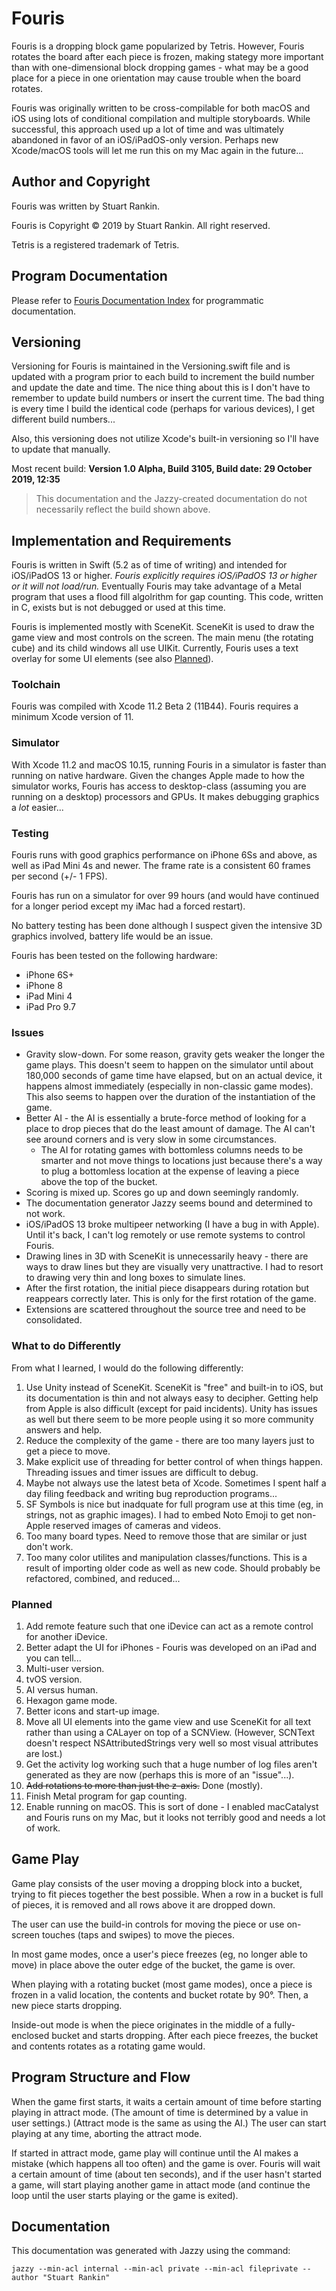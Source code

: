 # Fouris
 Fouris is a dropping block game popularized by Tetris. However, Fouris rotates the board after each piece is frozen, making stategy more important than with one-dimensional block dropping games - what may be a good place for a piece in one orientation may cause trouble when the board rotates.

Fouris was originally written to be cross-compilable for both macOS and iOS using lots of conditional compilation and multiple storyboards. While successful, this approach used up a lot of time and was ultimately abandoned in favor of an iOS/iPadOS-only version. Perhaps new Xcode/macOS tools will let me run this on my Mac again in the future...
## Author and Copyright
Fouris was written by Stuart Rankin.

Fouris is Copyright © 2019 by Stuart Rankin. All right reserved.

Tetris is a registered trademark of Tetris.
## Program Documentation
Please refer to [Fouris Documentation Index](https://github.com/sjrankin/Fouris/blob/master/docs/index.html) for programmatic documentation.
## Versioning
Versioning for Fouris is maintained in the Versioning.swift file and is updated with a program prior to each build to increment the build number and update the date and time. The nice thing about this is I don't have to remember to update build numbers or insert the current time. The bad thing is every time I build the identical code (perhaps for various devices), I get different build numbers...

Also, this versioning does not utilize Xcode's built-in versioning so I'll have to update that manually.

Most recent build: **Version 1.0 Alpha, Build 3105, Build date: 29 October 2019, 12:35**

> This documentation and the Jazzy-created documentation do not necessarily reflect the build shown above.
## Implementation and Requirements
Fouris is written in Swift (5.2 as of time of writing) and intended for iOS/iPadOS 13 or higher. *Fouris explicitly requires iOS/iPadOS 13 or higher or it will not load/run.* Eventually Fouris may take advantage of a Metal program that uses a flood fill algolrithm for gap counting. This code, written in C, exists but is not debugged or used at this time.

Fouris is implemented mostly with SceneKit. SceneKit is used to draw the game view and most controls on the screen. The main menu (the rotating cube) and its child windows all use UIKit. Currently, Fouris uses a text overlay for some UI elements (see also [Planned](#Planned)).
### Toolchain
Fouris was compiled with Xcode 11.2 Beta 2 (11B44). Fouris requires a minimum Xcode version of 11.
### Simulator
With Xcode 11.2 and macOS 10.15, running Fouris in a simulator is faster than running on native hardware. Given the changes Apple made to how the simulator works, Fouris has access to desktop-class (assuming you are running on a desktop) processors and GPUs. It makes debugging graphics a *lot* easier...
### Testing
Fouris runs with good graphics performance on iPhone 6Ss and above, as well as iPad Mini 4s and newer. The frame rate is a consistent 60 frames per second (+/- 1 FPS).

Fouris has run on a simulator for over 99 hours (and would have continued for a longer period except my iMac had a forced restart).

No battery testing has been done although I suspect given the intensive 3D graphics involved, battery life would be an issue.

Fouris has been tested on the following hardware:
- iPhone 6S+
- iPhone 8
- iPad Mini 4
- iPad Pro 9.7
### Issues
- Gravity slow-down. For some reason, gravity gets weaker the longer the game plays. This doesn't seem to happen on the simulator until about 180,000 seconds of game time have elapsed, but on an actual device, it happens almost immediately (especially in non-classic game modes). This also seems to happen over the duration of the instantiation of the game.
- Better AI - the AI is essentially a brute-force method of looking for a place to drop pieces that do the least amount of damage. The AI can't see around corners and is very slow in some circumstances.
  - The AI for rotating games with bottomless columns needs to be smarter and not move things to locations just because there's a way to plug a bottomless location at the expense of leaving a piece above the top of the bucket.
- Scoring is mixed up. Scores go up and down seemingly randomly.
- The documentation generator Jazzy seems bound and determined to not work.
- iOS/iPadOS 13 broke multipeer networking (I have a bug in with Apple). Until it's back, I can't log remotely or use remote systems to control Fouris.
- Drawing lines in 3D with SceneKit is unnecessarily heavy - there are ways to draw lines but they are visually very unattractive. I had to resort to drawing very thin and long boxes to simulate lines.
- After the first rotation, the initial piece disappears during rotation but reappears correctly later. This is only for the first rotation of the game.
- Extensions are scattered throughout the source tree and need to be consolidated.
### What to do Differently
From what I learned, I would do the following differently:
1. Use Unity instead of SceneKit. SceneKit is "free" and built-in to iOS, but its documentation is thin and not always easy to decipher. Getting help from Apple is also difficult (except for paid incidents). Unity has issues as well but there seem to be more people using it so more community answers and help.
2. Reduce the complexity of the game - there are too many layers just to get a piece to move.
3. Make explicit use of threading for better control of when things happen. Threading issues and timer issues are difficult to debug.
4. Maybe not always use the latest beta of Xcode. Sometimes I spent half a day filing feedback and writing bug reproduction programs...
5. SF Symbols is nice but inadquate for full program use at this time (eg, in strings, not as graphic images). I had to embed Noto Emoji to get non-Apple reserved images of cameras and videos.
6. Too many board types. Need to remove those that are similar or just don't work.
7. Too many color utilites and manipulation classes/functions. This is a result of importing older code as well as new code. Should probably be refactored, combined, and reduced...
### Planned
1. Add remote feature such that one iDevice can act as a remote control for another iDevice.
2. Better adapt the UI for iPhones - Fouris was developed on an iPad and you can tell...
3. Multi-user version.
4. tvOS version.
5. AI versus human.
6. Hexagon game mode.
7. Better icons and start-up image.
8. Move all UI elements into the game view and use SceneKit for all text rather than using a CALayer on top of a SCNView. (However, SCNText doesn't respect NSAttributedStrings very well so most visual attributes are lost.)
9. Get the activity log working such that a huge number of log files aren't generated as they are now (perhaps this is more of an "issue"...).
10. ~~Add rotations to more than just the z-axis.~~ Done (mostly).
11. Finish Metal program for gap counting.
12. Enable running on macOS. This is sort of done - I enabled macCatalyst and Fouris runs on my Mac, but it looks not terribly good and needs a lot of work.
## Game Play
Game play consists of the user moving a dropping block into a bucket, trying to fit pieces together the best possible. When a row in a bucket is full of pieces, it is removed and all rows above it are dropped down.

The user can use the build-in controls for moving the piece or use on-screen touches (taps and swipes) to move the pieces.

In most game modes, once a user's piece freezes (eg, no longer able to move) in place above the outer edge of the bucket, the game is over.

When playing with a rotating bucket (most game modes), once a piece is frozen in a valid location, the contents and bucket rotate by 90°. Then, a new piece starts dropping. 

Inside-out mode is when the piece originates in the middle of a fully-enclosed bucket and starts dropping. After each piece freezes, the bucket and contents rotates as a rotating game would.
## Program Structure and Flow
When the game first starts, it waits a certain amount of time before starting playing in attract mode. (The amount of time is determined by a value in user settings.) (Attract mode is the same as using the AI.) The user can start playing at any time, aborting the attract mode.

If started in attract mode, game play will continue until the AI makes a mistake (which happens all too often) and the game is over. Fouris will wait a certain amount of time (about ten seconds), and if the user hasn't started a game, will start playing another game in attact mode (and continue the loop until the user starts playing or the game is exited).
## Documentation
This documentation was generated with Jazzy using the command:

`jazzy --min-acl internal --min-acl private --min-acl fileprivate --author "Stuart Rankin"`